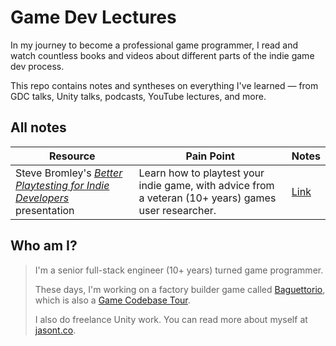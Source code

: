 # Game Dev Lectures

In my journey to become a professional game programmer, I read and watch countless books and videos about different parts of the indie game dev process.

This repo contains notes and syntheses on everything I've learned — from GDC talks, Unity talks, podcasts, YouTube lectures, and more.

## All notes

| Resource | Pain Point | Notes
| --- | --- | --- |
| Steve Bromley's [*Better Playtesting for Indie Developers*](https://www.youtube.com/watch?v=KE3ajiVoTdY) presentation | Learn how to playtest your indie game, with advice from a veteran (10+ years) games user researcher. | [Link](./Better_Playtesting_for_Indie_Developers.md) |

## Who am I?

> I'm a senior full-stack engineer (10+ years) turned game programmer.
>
> These days, I'm working on a factory builder game called [Baguettorio](https://github.com/nucleartide/Baguettorio), which is also a [Game Codebase Tour](https://jasont.co/game-codebase-tours).
>
> I also do freelance Unity work. You can read more about myself at [jasont.co](https://jasont.co/).

